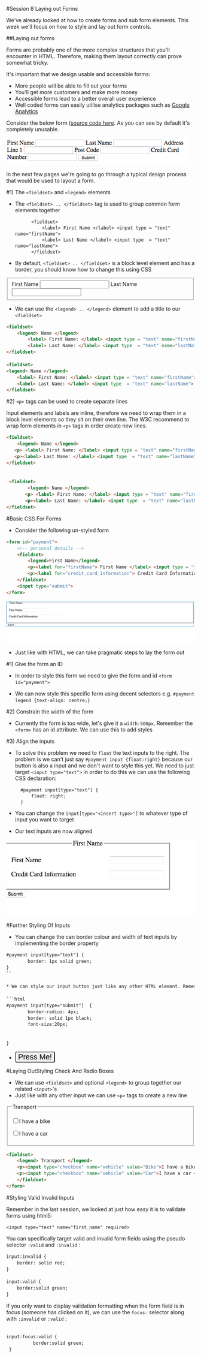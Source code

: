 #Session 8 Laying out Forms

We've already looked at how to create forms and sub form elements. This week we'll focus on how to style and lay out form controls.  

##Laying out forms 

Forms are probably one of the more complex structures that you'll encounter in HTML. Therefore, making them layout correctly can prove somewhat tricky. 

It's important that we design usable and accessible forms:

*  More people will be able to fill out your forms
*  You'll get more customers and make more money
*  Accessible forms lead to a better overall user experience
*  Well coded forms can easily utilise analytics packages such as [Google Analytics](https://www.google.co.uk/analytics/)

Consider the below form ([source code here](https://raw.githubusercontent.com/sirus21/Internet_technology/master/session8/practicals/session_8_raw_form.html). As you can see by default it's completely unusable. 


![Form Screen Shot](assets/form_screen_shot.png)

In the next few pages we're going to go through a typical design process that would be used to layout a form.  




#1) The `<fieldset>` and `<legend>` elements

   
* The `<fieldset> .. </fieldset>` tag is used to group common form elements together

			<fieldset>  
				<label> First Name </label> <input type = "text" name="firstName">   
				<label> Last Name </label> <input type  = "text" name="lastName">   
 			</fieldset> 
* By default, `<fieldset> .. </fieldset>` is a block level element and has a border, you should know how to change this using CSS

<fieldset>  
		<label> First Name </label> <input type = "text" name="firstName">   
		<label> Last Name </label> <input type  = "text" name="lastName">   
</fieldset> 

* We can use the `<legend> .. </legend>` element to add a title to our `<fieldset>`   

```html		
<fieldset>  
	<legend> Name </legend>
		<label> First Name: </label> <input type = "text" name="firstName">   
		<label> Last Name: </label> <input type  = "text" name="lastName">   
</fieldset>
	
<fieldset>  
<legend> Name </legend>
	<label> First Name: </label> <input type = "text" name="firstName">   
	<label> Last Name: </label> <input type  = "text" name="lastName">   
</fieldset>
```



#2) `<p>` tags can be used to create separate lines

Input elements and labels are inline, therefore we need to wrap them in a block level elements so they sit on their own line. The W3C recommend to wrap form elements in `<p>` tags in order create new lines. 
```html
<fieldset> 
	<legend> Name </legend>
   <p> <label> First Name: </label> <input type = "text" name="firstName"> </p>
   <p><label> Last Name: </label> <input type  = "text" name="lastName"> </p>
</fieldset>  
	

 <fieldset> 
 		<legend> Name </legend>
       <p> <label> First Name: </label> <input type = "text" name="firstName"> </p>
       <p><label> Last Name: </label> <input type  = "text" name="lastName"> </p>
</fieldset>  

```



#Basic CSS For Forms 

- Consider the following un-styled form  

```html
<form id="payment">
    <!-- personal details -->  
    <fieldset>
        <legend>First Name</legend>
        <p><label for="firstName"> First Name </label> <input type = "text" name="firstName"> </p>
        <p><label for="credit_card_information"> Credit Card Information </label> <input type  = "text" name="credit_card_information"> </p>
    </fieldset>        
    <input type="submit">
</form>    

```

![](assets/unstyled_form.png)

 
- Just like with HTML, we can take pragmatic steps to lay the form out 

#1) Give the form an ID

 -  In order to style this form we need to give the form and id `<form id="payment">`
* We can now style this specific form using decent selectors e.g. `#payment legend {text-align: centre;} `

#2) Constrain the width of the form 

* Currently the form is too wide, let's give it a `width:500px`. Remember the `<form>` has an id attribute. We can use this to add styles


#3) Align the inputs


* To solve this problem we need to `float` the text inputs to the right. The problem is we can't just say `#payment input {float:right}` because our button is also a input and we don't want to style this yet. We need to just target `<input type="text">` in order to do this we can use the following CSS declaration:

		#payment input[type="text"] {
 			float: right;
		}
		
* You can change the `input[type="<insert type>"]` to whatever type of input you want to target

* Our text inputs are now aligned 


![assets](assets/laid_out_form.png)


#Further Styling Of Inputs

* You can change the can border colour and width of text inputs by implementing the border property 

```html			
#payment input[type="text"] {
		border: 1px solid green;    
}
``
	
* We can style our input button just like any other HTML element. Remember, we can change the text on the button from submit to anything we like by implementing the attribute `value`  e.g.  `<input type="submit" value="GO!">`. 

```html	 			
#payment input[type="submit"]  {
		border-radius: 4px; 
		border: solid 1px black; 
		font-size:20px;
		
	    
}
```
	
* <input type="submit" value="Press Me!" style=" border-radius: 4px; font-size:20px;border: solid 10px black 1px;">  



#Laying OutStyling Check And Radio Boxes

* We can use `<fieldset>` and  optional  `<legend>` to group together our related `<input>`'s 
* Just like with any other input we can use `<p>` tags to create a new line

<fieldset>
<legend> Transport </legend>
<p><input type="checkbox" name="vehicle" value="Bike">I have a bike<p>
<p><input type="checkbox" name="vehicle" value="Car">I have a car </p>
</fieldset>


```html
<fieldset>
	<legend> Transport </legend>
	<p><input type="checkbox" name="vehicle" value="Bike">I have a bike<p>
	<p><input type="checkbox" name="vehicle" value="Car">I have a car </p>
	</fieldset>
</form>
```



#Styling Valid Invalid Inputs

Remember in the last session, we looked at just how easy it is to validate forms using html5:

 	<input type="text" name="first_name" required>

You can specifically target valid and invalid form fields using the pseudo selector `:valid` and `:invalid` :

```html
input:invalid {
	border: solid red;
}

input:valid {
	border:solid green;
}

```
	
If you only want to display validation formatting when the form field is in focus 	(someone has clicked on it), we can use the `focus:` selector along with `:invalid` or `:valid` :

```html

input:focus:valid { 
          border:solid green;
 }

```
	
